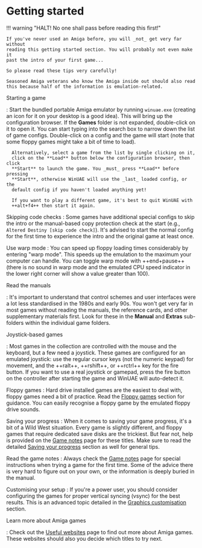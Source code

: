 # Getting started

!!! warning "HALT! No one shall pass before reading this first!"

    If you've never used an Amiga before, you will _not_ get very far without
    reading this getting started section. You will probably not even make it
    past the intro of your first game...

    So please read these tips very carefully!

    Seasoned Amiga veterans who know the Amiga inside out should also read
    this because half of the information is emulation-related.


Starting a game

: Start the bundled portable Amiga emulator by running `winuae.exe` (creating
  an icon for it on your desktop is a good idea). This will bring up the
  configuration browser. If the **Games** folder is not expanded, double-click
  on it to open it. You can start typing into the search box to narrow down
  the list of game configs. Double-click on a config and the game will start
  (note that some floppy games might take a bit of time to load).

      Alternatively, select a game from the list by single clicking on it,
      click on the **Load** button below the configuration browser, then click
      **Start** to launch the game. You _must_ press **Load** before pressing
      **Start**, otherwise WinUAE will use the _last_ loaded config, or the
      default config if you haven't loaded anything yet!

      If you want to play a different game, it's best to quit WinUAE with
      ++alt+f4++ then start it again.

Skipping code checks
: Some games have additional special configs to skip the intro or the
  manual-based copy protection check at the start (e.g., `Altered Destiny
  [skip code check]`). It's advised to start the normal config for the first
  time to experience the intro and the original game at least once.


Use warp mode
: You can speed up floppy loading times considerably by entering "warp mode".
  This speeds up the emulation to the maximum your computer can handle. You can
  toggle warp mode with ++end+pause++ (there is no sound in warp mode and the
  emulated CPU speed indicator in the lower right corner will show a value
  greater than 100).

Read the manuals

: It's important to understand that control schemes and user interfaces were a
  lot less standardised in the 1980s and early 90s. You won't get very far in
  most games without reading the manuals, the reference cards, and other
  supplementary materials first. Look for these in the **Manual** and
  **Extras** sub-folders within the individual game folders.

Joystick-based games

: Most games in the collection are controlled with the mouse and the keyboard,
  but a few need a joystick. These games are configured for an emulated
  joystick: use the regular cursor keys (not the numeric keypad) for movement, and the
  ++ralt++, ++rshift++, or ++rctrl++ key for the fire button. If you want to
  use a real joystick or gamepad, press the fire button on the controller
  after starting the game and WinUAE will auto-detect it.

Floppy games
: Hard drive installed games are the easiest to deal with, floppy games need a
  bit of practice. Read the [Floppy games](#floppy-games) section for guidance.
  You can easily recognise a floppy game by the emulated floppy drive sounds.

Saving your progress
: When it comes to saving your game progress, it's a bit of a Wild West
  situation. Every game is slightly different, and floppy games that require
  dedicated save disks are the trickiest. But fear not, help is provided on
  the [Game notes](game-notes.md) page for these titles. Make sure to read the
  detailed [Saving your progress](#saving-your-progress) section as well for
  general tips.

Read the game notes
: Always check the [Game notes](game-notes.md) page for special instructions
  when trying a game for the first time. Some of the advice there is very hard
  to figure out on your own, or the information is deeply buried in the
  manual.

Customising your setup
: If you're a power user, you should consider configuring the games for proper
  vertical syncing (vsync) for the best results. This is an advanced topic
  detailed in the [Graphics customisation](customising-your-setup.md#graphics-customisation)
  section.

Learn more about Amiga games

: Check out the [Useful websites](useful-websites.md) page to find out more
  about Amiga games. These websites should also you decide which titles to try
  next.

